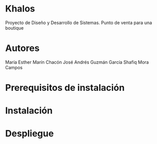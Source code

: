 # Khalos
Proyecto de Diseño y Desarrollo de Sistemas. Punto de venta para una boutique

# Autores
María Esther Marín Chacón
José Andrés Guzmán García
Shafiq Mora Campos

# Prerequisitos de instalación 

# Instalación

# Despliegue 
